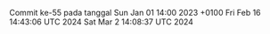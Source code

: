 Commit ke-55 pada tanggal Sun Jan 01 14:00 2023 +0100
Fri Feb 16 14:43:06 UTC 2024
Sat Mar  2 14:08:37 UTC 2024
